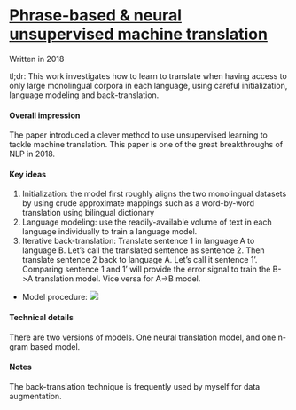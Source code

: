# [Phrase-based & neural unsupervised machine translation](https://arxiv.org/abs/1804.07755)
Written in 2018

tl;dr: This work investigates how to learn to translate when having access to only large monolingual corpora in each language, using careful initialization, language modeling and back-translation.
#### Overall impression
The paper introduced a clever method to use unsupervised learning to tackle machine translation. This paper is one of the great breakthroughs of NLP in 2018.

#### Key ideas
1.	Initialization: the model first roughly aligns the two monolingual datasets by using crude approximate mappings such as a word-by-word translation using bilingual dictionary
2.	Language modeling: use the readily-available volume of text in each language individually to train a language model.
3.	Iterative back-translation: Translate sentence 1 in language A to language B. Let’s call the translated sentence as sentence 2. Then translate sentence 2 back to language A. Let’s call it sentence 1’. Comparing sentence 1 and 1’ will provide the error signal to train the B->A translation model. Vice versa for A->B model. 

- Model procedure:
![]( https://surafelml.github.io/assets/images/unsupervised-nmt-illustration.PNG)

#### Technical details
There are two versions of models. One neural translation model, and one n-gram based model.
#### Notes
The back-translation technique is frequently used by myself for data augmentation. 
